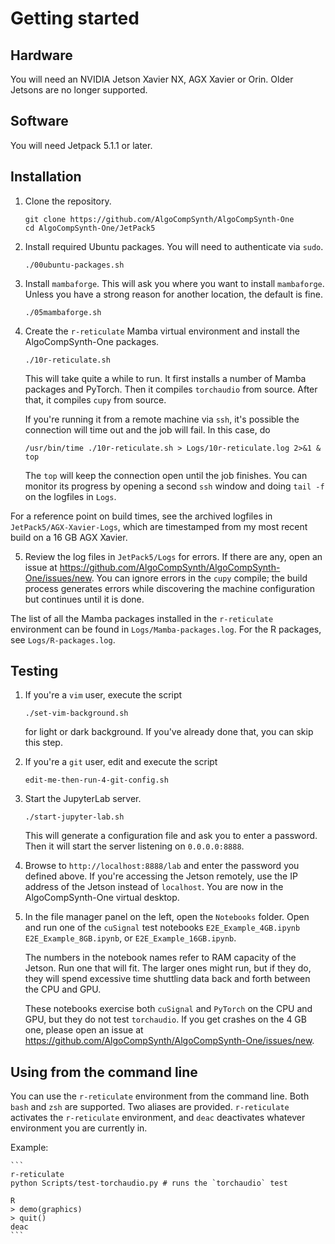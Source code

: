 # Getting started

## Hardware
You will need an NVIDIA Jetson Xavier NX, AGX Xavier or Orin. Older
Jetsons are no longer supported.

## Software
You will need Jetpack 5.1.1 or later.

## Installation

1. Clone the repository.

    ```
    git clone https://github.com/AlgoCompSynth/AlgoCompSynth-One
    cd AlgoCompSynth-One/JetPack5
    ```

2. Install required Ubuntu packages. You will need to authenticate
via `sudo`.

    ```
    ./00ubuntu-packages.sh
    ```

3. Install `mambaforge`. This will ask you where you want to install
`mambaforge`. Unless you have a strong reason for another location,
the default is fine.

    ```
    ./05mambaforge.sh
    ```

4. Create the `r-reticulate` Mamba virtual environment and install
the AlgoCompSynth-One packages.

    ```
    ./10r-reticulate.sh
    ```

    This will take quite a while to run. It first installs a number
of Mamba packages and PyTorch. Then it compiles `torchaudio` from
source. After that, it compiles `cupy` from source.

    If you're running it from a remote machine via `ssh`, it's 
possible the connection will time out and the job will fail. In this
case, do

    ```
    /usr/bin/time ./10r-reticulate.sh > Logs/10r-reticulate.log 2>&1 &
    top
    ```

    The `top` will keep the connection open until the job finishes.
You can monitor its progress by opening a second `ssh` window and
doing `tail -f` on the logfiles in `Logs`.

For a reference point on build times, see the archived logfiles
in `JetPack5/AGX-Xavier-Logs`, which are timestamped from my
most recent build on a 16 GB AGX Xavier.

5. Review the log files in `JetPack5/Logs` for errors. If there
are any, open an issue at
<https://github.com/AlgoCompSynth/AlgoCompSynth-One/issues/new>.
You can ignore errors in the `cupy` compile; the build process
generates errors while discovering the machine configuration
but continues until it is done.

The list of all the Mamba packages installed in the `r-reticulate`
environment can be found in `Logs/Mamba-packages.log`. For the
R packages, see `Logs/R-packages.log`.

## Testing

1. If you're a `vim` user, execute the script

    ```
    ./set-vim-background.sh
    ```

    for light or dark background. If you've already done that, you
can skip this step.

2. If you're a `git` user, edit and execute the script

    ```
    edit-me-then-run-4-git-config.sh
    ```

3. Start the JupyterLab server.

    ```
    ./start-jupyter-lab.sh
    ```

    This will generate a configuration file and ask you to enter a
password. Then it will start the server listening on `0.0.0.0:8888`.

4. Browse to `http://localhost:8888/lab` and enter the password you
defined above. If you're accessing the Jetson remotely, use the IP
address of the Jetson instead of `localhost`. You are now in the
AlgoCompSynth-One virtual desktop.

5. In the file manager panel on the left, open the `Notebooks` folder.
Open and run one of the `cuSignal` test notebooks `E2E_Example_4GB.ipynb`
`E2E_Example_8GB.ipynb`, or `E2E_Example_16GB.ipynb`.

   The numbers in the notebook names refer to RAM capacity of the Jetson.
Run one that will fit. The larger ones might run, but if they do,
they will spend excessive time shuttling data back and forth between
the CPU and GPU.

    These notebooks exercise both `cuSignal` and `PyTorch` on the CPU and
GPU, but they do not test `torchaudio`. If you get crashes on the
4 GB one, please open an issue at
<https://github.com/AlgoCompSynth/AlgoCompSynth-One/issues/new>.

## Using from the command line
You can use the `r-reticulate` environment from the command line. Both
`bash` and `zsh` are supported. Two aliases are provided.
`r-reticulate` activates the `r-reticulate` environment, and `deac`
deactivates whatever environment you are currently in.

Example:

    ```
    r-reticulate
    python Scripts/test-torchaudio.py # runs the `torchaudio` test

    R
    > demo(graphics)
    > quit()
    deac
    ```
